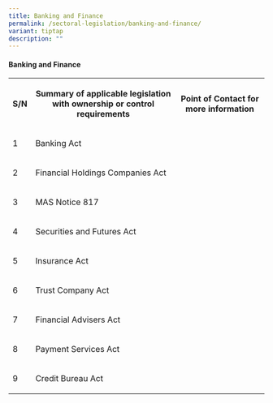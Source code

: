 ```yaml
---
title: Banking and Finance
permalink: /sectoral-legislation/banking-and-finance/
variant: tiptap
description: ""
---
```

<h4><strong>Banking and Finance</strong></h4><table><tbody><tr><th rowspan="1" colspan="1"><p><strong>S/N</strong></p></th><th rowspan="1" colspan="1"><p><strong>Summary of applicable legislation with ownership or control requirements</strong></p></th><th rowspan="1" colspan="1"><p><strong>Point of Contact for more information</strong></p></th></tr><tr><td rowspan="1" colspan="1"><p>1</p></td><td rowspan="1" colspan="1"><p>Banking Act</p></td><td rowspan="1" colspan="1"><p></p></td></tr><tr><td rowspan="1" colspan="1"><p>2</p></td><td rowspan="1" colspan="1"><p>Financial Holdings Companies Act</p></td><td rowspan="1" colspan="1"><p></p></td></tr><tr><td rowspan="1" colspan="1"><p>3</p></td><td rowspan="1" colspan="1"><p>MAS Notice 817</p></td><td rowspan="1" colspan="1"><p></p></td></tr><tr><td rowspan="1" colspan="1"><p>4</p></td><td rowspan="1" colspan="1"><p>Securities and Futures Act</p></td><td rowspan="1" colspan="1"><p></p></td></tr><tr><td rowspan="1" colspan="1"><p>5</p></td><td rowspan="1" colspan="1"><p>Insurance Act</p></td><td rowspan="1" colspan="1"><p></p></td></tr><tr><td rowspan="1" colspan="1"><p>6</p></td><td rowspan="1" colspan="1"><p>Trust Company Act</p></td><td rowspan="1" colspan="1"><p></p></td></tr><tr><td rowspan="1" colspan="1"><p>7</p></td><td rowspan="1" colspan="1"><p>Financial Advisers Act</p></td><td rowspan="1" colspan="1"><p></p></td></tr><tr><td rowspan="1" colspan="1"><p>8</p></td><td rowspan="1" colspan="1"><p>Payment Services Act</p></td><td rowspan="1" colspan="1"><p></p></td></tr><tr><td rowspan="1" colspan="1"><p>9</p></td><td rowspan="1" colspan="1"><p>Credit Bureau Act</p></td><td rowspan="1" colspan="1"><p></p></td></tr></tbody></table><p><br></p>